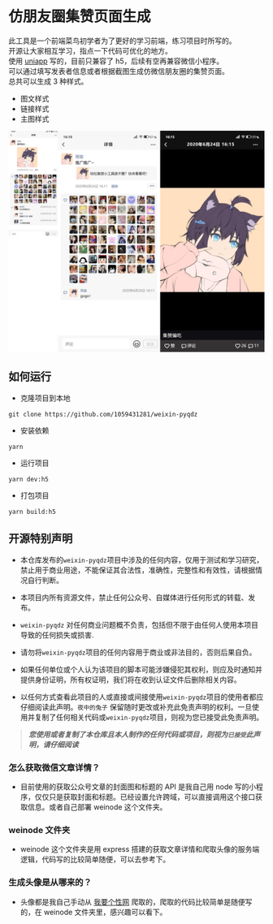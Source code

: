 # 仿朋友圈集赞页面生成

此工具是一个前端菜鸟初学者为了更好的学习前端，练习项目时所写的。  
开源让大家相互学习，指点一下代码可优化的地方。  
使用 [uniapp](https://uniapp.dcloud.io/) 写的，目前只兼容了 h5，后续有空再兼容微信小程序。  
可以通过填写发表者信息或者根据截图生成仿微信朋友圈的集赞页面。  
总共可以生成 3 种样式。

-   图文样式
-   链接样式
-   主图样式

<img style="width: 800px;" src="./gitImg/pyqstyle.png" />

## 如何运行

-   克隆项目到本地

```
git clone https://github.com/1059431281/weixin-pyqdz
```

-   安装依赖

```
yarn
```

-   运行项目

```
yarn dev:h5
```

-   打包项目

```
yarn build:h5
```

## 开源特别声明

-   本仓库发布的`weixin-pyqdz`项目中涉及的任何内容，仅用于测试和学习研究，禁止用于商业用途，不能保证其合法性，准确性，完整性和有效性，请根据情况自行判断。

-   本项目内所有资源文件，禁止任何公众号、自媒体进行任何形式的转载、发布。

-   `weixin-pyqdz` 对任何商业问题概不负责，包括但不限于由任何人使用本项目导致的任何损失或损害.

-   请勿将`weixin-pyqdz`项目的任何内容用于商业或非法目的，否则后果自负。

-   如果任何单位或个人认为该项目的脚本可能涉嫌侵犯其权利，则应及时通知并提供身份证明，所有权证明，我们将在收到认证文件后删除相关内容。

-   以任何方式查看此项目的人或直接或间接使用`weixin-pyqdz`项目的使用者都应仔细阅读此声明。`夜中的兔子` 保留随时更改或补充此免责声明的权利。一旦使用并复制了任何相关代码或`weixin-pyqdz`项目，则视为您已接受此免责声明。

> **_您使用或者复制了本仓库且本人制作的任何代码或项目，则视为`已接受`此声明，请仔细阅读_**

### 怎么获取微信文章详情？

-   目前使用的获取公众号文章的封面图和标题的 API 是我自己用 node 写的小程序，仅仅只是获取封面和标题。已经设置允许跨域，可以直接调用这个接口获取信息。或者自己部署 weinode 这个文件夹。

### weinode 文件夹

-   weinode 这个文件夹是用 express 搭建的获取文章详情和爬取头像的服务端逻辑，代码写的比较简单随便，可以去参考下。

### 生成头像是从哪来的？

-   头像都是我自己手动从 [我要个性网](https://www.woyaogexing.com/) 爬取的，爬取的代码比较简单是随便写的，在 weinode 文件夹里，感兴趣可以看下。
